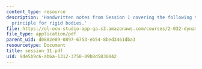 ```yaml
---
content_type: resource
description: 'Handwritten notes from Session 1 covering the following topic: Work-energy
  principle for rigid bodies.'
file: https://ol-ocw-studio-app-qa.s3.amazonaws.com/courses/2-032-dynamics-fall-2004/9de5b9c6ab6a1312375889b8d5830042_session_11.pdf
file_type: application/pdf
parent_uid: d0882e89-0897-6753-eb54-8bed3461dba3
resourcetype: Document
title: session_11.pdf
uid: 9de5b9c6-ab6a-1312-3758-89b8d5830042
---
```

